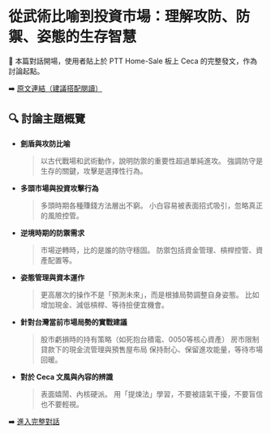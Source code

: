 # 從武術比喻到投資市場：理解攻防、防禦、姿態的生存智慧

📌 本篇對話開場，使用者貼上於 PTT Home-Sale 板上 Ceca 的完整發文，作為討論起點。

➡️ [原文連結（建議搭配閱讀）](https://www.ptt.cc/bbs/home-sale/M.1745503116.A.339.html)

## 🔍 討論主題概覽

- **劍盾與攻防比喻**
  > 以古代戰場和武術動作，說明防禦的重要性超過單純進攻。
  > 強調防守是生存的關鍵，攻擊是選擇性行為。

- **多頭市場與投資攻擊行為**
  > 多頭時期各種賺錢方法層出不窮。
  > 小白容易被表面招式吸引，忽略真正的風險控管。

- **逆境時期的防禦需求**
  > 市場逆轉時，比的是誰的防守穩固。
  > 防禦包括資金管理、槓桿控管、資產配置等。

- **姿態管理與資本運作**
  > 更高層次的操作不是「預測未來」，而是根據局勢調整自身姿態。
  > 比如增加現金、減低槓桿、等待撿便宜機會。

- **針對台灣當前市場局勢的實戰建議**
  > 股市虧損時的持有策略（如死抱台積電、0050等核心資產）
  > 房市限制貸款下的現金流管理與預售屋布局
  > 保持耐心、保留進攻能量，等待市場回暖。

- **對於 Ceca 文風與內容的辨識**
  > 表面嬉鬧、內核硬派。
  > 用「提煉法」學習，不要被語氣干擾，不要盲信也不要輕視。

➡️ [進入完整對話](https://chatgpt.com/share/680c7a3f-dc6c-800c-b059-2ecf18f5568d)
